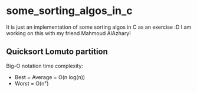 # some_sorting_algos_in_c
It is just an implementation of some sorting algos in C as an exercise :D
I am working on this with my friend Mahmoud AlAzhary!
## Quicksort Lomuto partition
  Big-O notation time complexity:
  - Best = Average = O(n log(n))
  - Worst = O(n²)

